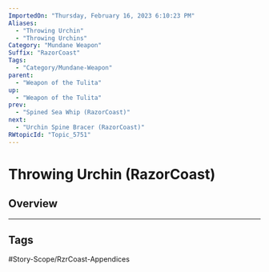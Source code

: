 ```yaml
---
ImportedOn: "Thursday, February 16, 2023 6:10:23 PM"
Aliases:
  - "Throwing Urchin"
  - "Throwing Urchins"
Category: "Mundane Weapon"
Suffix: "RazorCoast"
Tags:
  - "Category/Mundane-Weapon"
parent:
  - "Weapon of the Tulita"
up:
  - "Weapon of the Tulita"
prev:
  - "Spined Sea Whip (RazorCoast)"
next:
  - "Urchin Spine Bracer (RazorCoast)"
RWtopicId: "Topic_5751"
---
```

# Throwing Urchin (RazorCoast)
## Overview

---
## Tags
#Story-Scope/RzrCoast-Appendices

